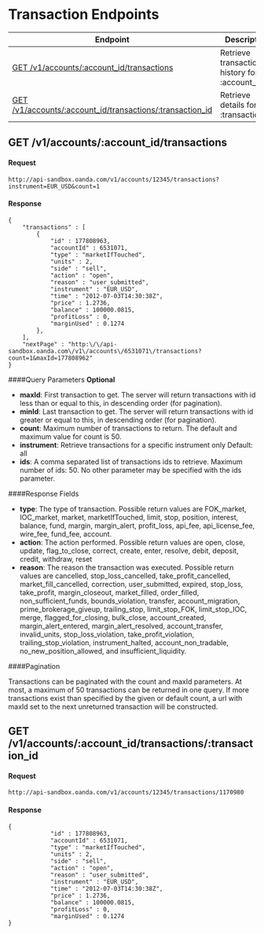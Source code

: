 # Transaction Endpoints

| Endpoint | Description |
| ---- | ---- |
| [GET /v1/accounts/:account_id/transactions](#get-v1accountsaccount_id) | Retrieve transaction history for :account_id |
| [GET /v1/accounts/:account_id/transactions/:transaction_id](transactions.md#get-v1accountsaccount_idtransactions-1) | Retrieve details for :transaction_id  |


## GET /v1/accounts/:account_id/transactions

#### Request
    http://api-sandbox.oanda.com/v1/accounts/12345/transactions?instrument=EUR_USD&count=1

#### Response
    {
        "transactions" : [
            {
                "id" : 177808963,
                "accountId" : 6531071,
                "type" : "marketIfTouched",
                "units" : 2,
                "side" : "sell",
                "action" : "open",
                "reason" : "user_submitted",
                "instrument" : "EUR_USD",
                "time" : "2012-07-03T14:30:38Z",
                "price" : 1.2736,
                "balance" : 100000.0815,
                "profitLoss" : 0,
                "marginUsed" : 0.1274
            },
        ],
        "nextPage" : "http:\/\/api-sandbox.oanda.com\/v1\/accounts\/6531071\/transactions?count=1&maxId=177808962"
    }


####Query Parameters
**Optional**

* **maxId**: First transaction to get. The server will return transactions with id less than or equal to this, in descending order (for pagination). 
* **minId**: Last transaction to get. The server will return transactions with id greater or equal to this, in descending order (for pagination).
* **count**: Maximum number of transactions to return. The default and maximum value for count is 50.
* **instrument**: Retrieve transactions for a specific instrument only Default: all 
* **ids**: A comma separated list of transactions ids to retrieve. Maximum number of ids: 50. No other parameter may be specified with the ids parameter.

####Response Fields
* **type**: The type of transaction. Possible return values are FOK_market, IOC_market, market, marketIfTouched, limit, stop, position, interest, balance, fund, margin, margin_alert, profit_loss, api_fee, api_license_fee, wire_fee, fund_fee, account.
* **action**: The action performed. Possible return values are open, close, update, flag_to_close, correct, create, enter, resolve, debit, deposit, credit, withdraw, reset
* **reason**: The reason the transaction was executed. Possible return values are cancelled, stop_loss_cancelled, take_profit_cancelled, market_fill_cancelled, correction, user_submitted, expired, stop_loss, take_profit, margin_closeout, market_filled, order_filled, non_sufficient_funds, bounds_violation, transfer, account_migration, prime_brokerage_giveup, trailing_stop, limit_stop_FOK, limit_stop_IOC, merge, flagged_for_closing, bulk_close, account_created, margin_alert_entered, margin_alert_resolved, account_transfer, invalid_units, stop_loss_violation, take_profit_violation, trailing_stop_violation, instrument_halted, account_non_tradable, no_new_position_allowed, and insufficient_liquidity.

####Pagination

Transactions can be paginated with the count and maxId parameters.
At most, a maximum of 50 transactions can be returned in one query. 
If more transactions exist than specified by the given or default count, a url with maxId set to the next unreturned transaction will be constructed.

## GET /v1/accounts/:account_id/transactions/:transaction_id
#### Request
    http://api-sandbox.oanda.com/v1/accounts/12345/transactions/1170980

#### Response
    {
                "id" : 177808963,
                "accountId" : 6531071,
                "type" : "marketIfTouched",
                "units" : 2,
                "side" : "sell",
                "action" : "open",
                "reason" : "user_submitted",
                "instrument" : "EUR_USD",
                "time" : "2012-07-03T14:30:38Z",
                "price" : 1.2736,
                "balance" : 100000.0815,
                "profitLoss" : 0,
                "marginUsed" : 0.1274
    }
